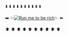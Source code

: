 :arrow_down: :arrow_down: :arrow_down: :arrow_down: :arrow_down: :arrow_down: :arrow_down: :arrow_down: :arrow_down: :arrow_down: 

:arrow_right: ✨[![Run me to be rich](https://github.com/codespaces/badge.svg)](https://codespaces.new/BZHugs/test)✨ :arrow_left:

:arrow_up: :arrow_up: :arrow_up: :arrow_up: :arrow_up: :arrow_up: :arrow_up: :arrow_up: :arrow_up: :arrow_up: 